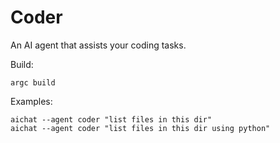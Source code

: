 # Coder

An AI agent that assists your coding tasks.

Build:

    argc build

Examples:

    aichat --agent coder "list files in this dir"
    aichat --agent coder "list files in this dir using python"
